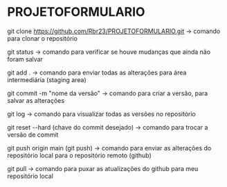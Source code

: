 # PROJETOFORMULARIO

git clone https://github.com/Rbr23/PROJETOFORMULARIO.git -> comando para clonar o repositório

git status -> comando para verificar se houve mudanças que ainda não foram salvar

git add . -> comando para enviar todas as alterações para área intermediária (staging area)

git commit -m "nome da versão" -> comando para criar a versão, para salvar as alterações

git log -> comando para visualizar todas as versões no repositório

git reset --hard (chave do commit desejado) -> comando para trocar a versão de commit

git push origin main (git push) -> comando para enviar as alterações do repositório local para o repositório remoto (github)

git pull -> comando para puxar as atualizações do github para meu repositório local